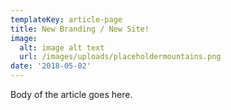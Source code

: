```yaml
---
templateKey: article-page
title: New Branding / New Site!
image:
  alt: image alt text
  url: /images/uploads/placeholdermountains.png
date: '2018-05-02'
---
```


Body of the article goes here.
